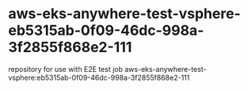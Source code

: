# aws-eks-anywhere-test-vsphere-eb5315ab-0f09-46dc-998a-3f2855f868e2-111
repository for use with E2E test job aws-eks-anywhere-test-vsphere:eb5315ab-0f09-46dc-998a-3f2855f868e2-111
